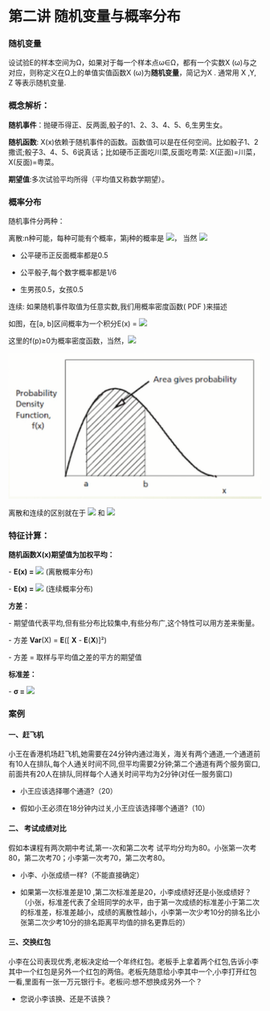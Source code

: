 # 第二讲 随机变量与概率分布

 

### 随机变量

设试验E的样本空间为Ω，如果对于每一个样本点ω∈Ω，都有一个实数X (ω)与之对应，则称定义在Ω上的单值实值函数X (ω)为**随机变量**，简记为X . 通常用 X ,Y, Z 等表示随机变量.

 

### **概念解析：**

**随机事件**：抛硬币得正、反两面,骰子的1、2、3、4、5、6,生男生女。

**随机函数**: X(x)依赖于随机事件的函数。函数值可以是在任何空间。比如骰子1、2撒谎;骰子3、4、5、6说真话；比如硬币正面吃川菜,反面吃粤菜: X(正面)=川菜，X(反面)=粤菜。

**期望值**:多次试验平均所得（平均值又称数学期望）。

 

### 概率分布

随机事件分两种：

离散:n种可能，每种可能有个概率，第j种的概率是 ![](http://latex.codecogs.com/gif.latex?p_{j}\geqslant0)， 当然 ![](http://latex.codecogs.com/gif.latex?\sum_{k=1}^{n}p_{k}=1)

- 公平硬币正反面概率都是0.5

- 公平骰子,每个数字概率都是1/6

- 生男孩0.5，女孩0.5

 

连续: 如果随机事件取值为任意实数,我们用概率密度函数( PDF )来描述

如图，在[a, b]区间概率为一个积分E(x) = ![](http://latex.codecogs.com/gif.latex?E(x)=\int_{a}^{b}f(p)dp)

这里的f(p)≥0为概率密度函数，当然，![](http://latex.codecogs.com/gif.latex?\int_{-\infty}^{+\infty}f(p)dp=1)

![PDF](../assets/PDF.png)

离散和连续的区别就在于 ![](http://latex.codecogs.com/gif.latex?\sum_{i=1}^{n})  和 ![](http://latex.codecogs.com/gif.latex?\int_{-\infty}^{+\infty})

 

### **特征计算：**

**随机函数X(x)期望值为加权平均：**

\-   **E(x) =** ![](http://latex.codecogs.com/gif.latex?\mathrm{E}(\mathrm{x})=\sum_{i=1}^{n}X(i)p_{i}) (离散概率分布)

\-   **E(x) =** ![](http://latex.codecogs.com/gif.latex?\mathrm{E}(\mathrm{x})=\int_{-\infty}^{+\infty}X(p)f(p)dp) (连续概率分布)

**方差：**

\-  期望值代表平均,但有些分布比较集中,有些分布广,这个特性可以用方差来衡量。

\-  方差 **Var**(X) = **E**([ **X** - **E**(**X**)]²)

\-  方差 = 取样与平均值之差的平方的期望值

**标准差：**

\-   **σ =**  ![](http://latex.codecogs.com/gif.latex?\sqrt{\operatorname{var}(\mathbf{X})})



### 案例

#### 一、赶飞机

小王在香港机场赶飞机,她需要在24分钟内通过海关，海关有两个通道,一个通道前有10人在排队,每个人通关时间不同,但平均需要2分钟;第二个通道有两个服务窗口,前面共有20人在排队,同样每个人通关时间平均为2分钟(对任一服务窗口)

- 小王应该选择哪个通道?（20）

- 假如小王必须在18分钟内过关,小王应该选择哪个通道?（10）

#### 二、 考试成绩对比

假如本课程有两次期中考试,第一-次和第二次考 试平均分均为80。小张第一次考80，第二次考70；小李第一次考70，第二次考80。

- 小李、小张成绩一样?（不能直接确定）

- 如果第一次标准差是10 ,第二次标准差是20，小李成绩好还是小张成绩好？（小张，标准差代表了全班同学的水平，由于第一次成绩的标准差小于第二次的标准差，标准差越小，成绩的离散性越小，小李第一次少考10分的排名比小张第二次少考10分的排名距离平均值的排名更靠后的）

#### 三、交换红包

小李在公司表现优秀,老板决定给一个年终红包。老板手上拿着两个红包,告诉小李其中一个红包是另外一个红包的两倍。老板先随意给小李其中一个,小李打开红包一看,里面有一张一万元银行卡。老板问:想不想换成另外一个？

- 您说小李该换、还是不该换？
